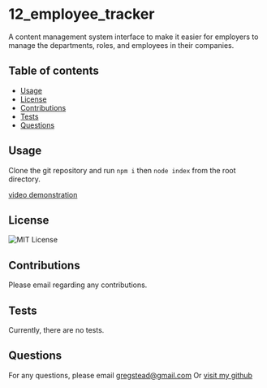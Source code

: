# 12_employee_tracker

A content management system interface to make it easier for employers to manage the departments, roles, and employees in their companies.

## Table of contents

- [Usage](#usage)
- [License](#license)
- [Contributions](#contributions)
- [Tests](#tests)
- [Questions](#Questions)

## Usage

Clone the git repository and run `npm i` then `node index` from the root directory.

[video demonstration](https://drive.google.com/file/d/13UkrkMyw6L76u-xx7RKj9JRczUeB1LFZ/view)

## License

![MIT License](https://img.shields.io/badge/license-MIT-green)

## Contributions

Please email regarding any contributions.

## Tests

Currently, there are no tests.

## Questions

For any questions, please email <gregstead@gmail.com>
Or [visit my github](https://github.com/gregstead/)

